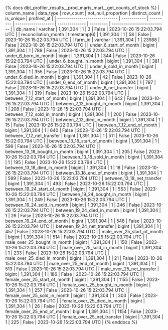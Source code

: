 {% docs dbt_profiler_results__prod_marts_mart__get_counts_of_stock  %}
| column_name                    | data_type    | row_count | not_null_proportion | distinct_count | is_unique | profiled_at                 |
| ------------------------------ | ------------ | --------- | ------------------- | -------------- | --------- | --------------------------- |
| db_name                        | varchar      | 1,391,304 |                   1 |              3 |     False | 2023-10-26 15:22:03.794 UTC |
| reconciliation_month           | timestamp(6) | 1,391,304 |                   1 |             58 |     False | 2023-10-26 15:22:03.794 UTC |
| farm_id                        | varchar      | 1,391,304 |                   1 |          23988 |     False | 2023-10-26 15:22:03.794 UTC |
| under_6_start_of_month         | bigint       | 1,391,304 |                   1 |            789 |     False | 2023-10-26 15:22:03.794 UTC |
| under_6_born_in_month          | bigint       | 1,391,304 |                   1 |            344 |     False | 2023-10-26 15:22:03.794 UTC |
| under_6_bought_in_month        | bigint       | 1,391,304 |                   1 |            381 |     False | 2023-10-26 15:22:03.794 UTC |
| under_6_sold_in_month          | bigint       | 1,391,304 |                   1 |            355 |     False | 2023-10-26 15:22:03.794 UTC |
| under_6_died_in_month          | bigint       | 1,391,304 |                   1 |             42 |     False | 2023-10-26 15:22:03.794 UTC |
| under_6_end_of_month           | bigint       | 1,391,304 |                   1 |            787 |     False | 2023-10-26 15:22:03.794 UTC |
| under_6_net_transfer           | bigint       | 1,391,304 |                   1 |            319 |     False | 2023-10-26 15:22:03.794 UTC |
| between_7_12_start_of_month    | bigint       | 1,391,304 |                   1 |            642 |     False | 2023-10-26 15:22:03.794 UTC |
| between_7_12_bought_in_month   | bigint       | 1,391,304 |                   1 |            208 |     False | 2023-10-26 15:22:03.794 UTC |
| between_7_12_sold_in_month     | bigint       | 1,391,304 |                   1 |            200 |     False | 2023-10-26 15:22:03.794 UTC |
| between_7_12_died_in_month     | bigint       | 1,391,304 |                   1 |             15 |     False | 2023-10-26 15:22:03.794 UTC |
| between_7_12_end_of_month      | bigint       | 1,391,304 |                   1 |            640 |     False | 2023-10-26 15:22:03.794 UTC |
| between_7_12_net_transfer      | bigint       | 1,391,304 |                   1 |            511 |     False | 2023-10-26 15:22:03.794 UTC |
| between_13_18_start_of_month   | bigint       | 1,391,304 |                   1 |            599 |     False | 2023-10-26 15:22:03.794 UTC |
| between_13_18_bought_in_month  | bigint       | 1,391,304 |                   1 |            205 |     False | 2023-10-26 15:22:03.794 UTC |
| between_13_18_sold_in_month    | bigint       | 1,391,304 |                   1 |            195 |     False | 2023-10-26 15:22:03.794 UTC |
| between_13_18_died_in_month    | bigint       | 1,391,304 |                   1 |             18 |     False | 2023-10-26 15:22:03.794 UTC |
| between_13_18_end_of_month     | bigint       | 1,391,304 |                   1 |            599 |     False | 2023-10-26 15:22:03.794 UTC |
| between_13_18_net_transfer     | bigint       | 1,391,304 |                   1 |            493 |     False | 2023-10-26 15:22:03.794 UTC |
| between_19_24_start_of_month   | bigint       | 1,391,304 |                   1 |            553 |     False | 2023-10-26 15:22:03.794 UTC |
| between_19_24_bought_in_month  | bigint       | 1,391,304 |                   1 |            249 |     False | 2023-10-26 15:22:03.794 UTC |
| between_19_24_sold_in_month    | bigint       | 1,391,304 |                   1 |            246 |     False | 2023-10-26 15:22:03.794 UTC |
| between_19_24_died_in_month    | bigint       | 1,391,304 |                   1 |             26 |     False | 2023-10-26 15:22:03.794 UTC |
| between_19_24_end_of_month     | bigint       | 1,391,304 |                   1 |            548 |     False | 2023-10-26 15:22:03.794 UTC |
| between_19_24_net_transfer     | bigint       | 1,391,304 |                   1 |            457 |     False | 2023-10-26 15:22:03.794 UTC |
| male_over_25_start_of_month    | bigint       | 1,391,304 |                   1 |            514 |     False | 2023-10-26 15:22:03.794 UTC |
| male_over_25_bought_in_month   | bigint       | 1,391,304 |                   1 |            150 |     False | 2023-10-26 15:22:03.794 UTC |
| male_over_25_sold_in_month     | bigint       | 1,391,304 |                   1 |            233 |     False | 2023-10-26 15:22:03.794 UTC |
| male_over_25_died_in_month     | bigint       | 1,391,304 |                   1 |             21 |     False | 2023-10-26 15:22:03.794 UTC |
| male_over_25_end_of_month      | bigint       | 1,391,304 |                   1 |            513 |     False | 2023-10-26 15:22:03.794 UTC |
| male_over_25_net_transfer      | bigint       | 1,391,304 |                   1 |            186 |     False | 2023-10-26 15:22:03.794 UTC |
| female_over_25_start_of_month  | bigint       | 1,391,304 |                   1 |           1155 |     False | 2023-10-26 15:22:03.794 UTC |
| female_over_25_bought_in_month | bigint       | 1,391,304 |                   1 |            257 |     False | 2023-10-26 15:22:03.794 UTC |
| female_over_25_sold_in_month   | bigint       | 1,391,304 |                   1 |            303 |     False | 2023-10-26 15:22:03.794 UTC |
| female_over_25_died_in_month   | bigint       | 1,391,304 |                   1 |             26 |     False | 2023-10-26 15:22:03.794 UTC |
| female_over_25_end_of_month    | bigint       | 1,391,304 |                   1 |           1154 |     False | 2023-10-26 15:22:03.794 UTC |
| female_over_25_net_transfer    | bigint       | 1,391,304 |                   1 |            225 |     False | 2023-10-26 15:22:03.794 UTC |
{% enddocs %}
